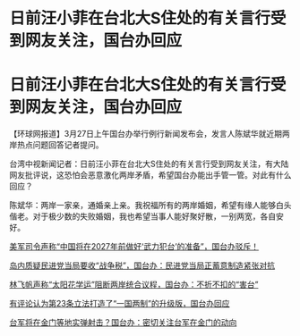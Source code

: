 # 日前汪小菲在台北大S住处的有关言行受到网友关注，国台办回应

# 日前汪小菲在台北大S住处的有关言行受到网友关注，国台办回应

【环球网报道】3月27日上午国台办举行例行新闻发布会，发言人陈斌华就近期两岸热点问题回答记者提问。

台湾中视新闻记者：日前汪小菲在台北大S住处的有关言行受到网友关注，有大陆网友批评说，这恐怕会恶意激化两岸矛盾，希望国台办能出手管一管。对此有什么回应？

陈斌华：两岸一家亲，通婚亲上亲。我祝福所有的两岸婚姻，希望有缘人能够白头偕老。对于极少数的失败婚姻，我也希望当事人能好聚好散，一别两宽，各自安好。

[美军司令声称“中国将在2027年前做好‘武力犯台’的准备”，国台办驳斥！](https://news.qq.com/rain/a/20240327A02M2400)

[岛内质疑民进党当局要收“战争税”，国台办：民进党当局正蓄意制造紧张对抗](https://news.qq.com/rain/a/20240327A02NPA00)

[林飞帆声称“太阳花学运”阻断两岸统合议程，国台办：不折不扣的“害台”](https://news.qq.com/rain/a/20240327A02P2D00)

[有评论认为第23条立法打造了“一国两制”的升级版，国台办回应](https://news.qq.com/rain/a/20240327A02QBJ00)

[台军将在金门等地实弹射击？国台办：密切关注台军在金门的动向 ](https://news.qq.com/rain/a/20240327A02K9300)

